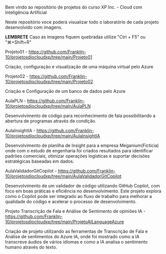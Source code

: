 Bem vindo ao repositório de projetos do curso XP Inc. - Cloud com Inteligência Artificial

Neste repositório voce poderá visualizar todo o laboratório de cada projeto desenvolvido com imagens.

**LEMBRETE**
Caso as imagens fiquem quebradas utilize "Ctrl + F5" ou "⌘+Shift+R"


Projeto01 - https://github.com/Franklin-10/projetosdiocloudxp/tree/main/Projeto01

  Criação, configuração e visualização de uma máquina virtual pelo Azure
  
Projeto02 - https://github.com/Franklin-10/projetosdiocloudxp/tree/main/Projeto02

  Criação e Configuração de um banco de dados pelo Azure
  
AulaPLN - https://github.com/Franklin-10/projetosdiocloudxp/tree/main/AulaPLN

  Desenvolvimento de código para reconhecimento de fala possibilitando a abertura de programas através de condição.
  
AulaInsightIA - https://github.com/Franklin-10/projetosdiocloudxp/tree/main/AulaInsightIA

  Desenvolvimento de planilha de Insight para a empresa Meganium(Ficticia) onde com o estudo de engenharia foi criados resultados para identificar padrões comerciais, otimizar operações logísticas e suportar decisões estratégicas baseadas em dados.
  
AulaValidadorGitCopilot - https://github.com/Franklin-10/projetosdiocloudxp/tree/main/AulaValidadorGitCopilot  

  Desenvolvimento de um validador de código utilizando GitHub Copilot, com foco em boas práticas e eficiência no desenvolvimento. Este projeto explora como o Copilot pode ser integrado ao fluxo de trabalho para melhorar a qualidade do código e acelerar o processo de desenvolvimento.
  
Projeto Transcrição de Fala e Análise de Sentimento de opiniões IA - https://github.com/Franklin-10/projetosdiocloudxp/tree/main/ProjetoAILanguageAzure 

  Criação de projeto utilizando as ferramentas de Transcrição de Fala e Análise de sentimentos do Azure IA, onde foi mostrado como a IA transcreve áudios de vários idiomas e como a IA analisa o sentimento humano através do texto.
